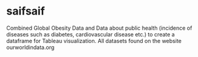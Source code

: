 # saifsaif
Combined Global Obesity Data and Data about public health (incidence of diseases such as diabetes, cardiovascular disease etc.) to create a dataframe for Tableau visualization. All datasets found on the website ourworldindata.org
